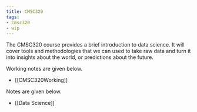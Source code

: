 ```yaml
---
title: CMSC320
tags:
- cmsc320
- wip
---
```


The CMSC320 course provides a brief introduction to data science. It will cover tools and methodologies that we can used to take raw data and turn it into insights about the world, or predictions about the future.

Working notes are given below.
- [[CMSC320Working]]

Notes are given below.
- [[Data Science]]